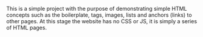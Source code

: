 This is a simple project with the purpose of demonstrating simple
HTML concepts such as the boilerplate, tags, images, lists and anchors (links)
to other pages. At this stage the website has no CSS or JS, it is simply
a series of HTML pages. 